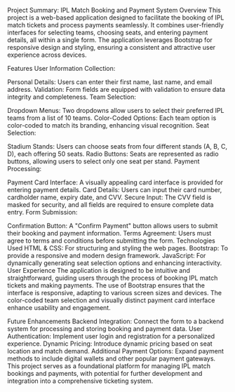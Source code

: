 Project Summary: IPL Match Booking and Payment System
Overview
This project is a web-based application designed to facilitate the booking of IPL match tickets and process payments seamlessly. It combines user-friendly interfaces for selecting teams, choosing seats, and entering payment details, all within a single form. The application leverages Bootstrap for responsive design and styling, ensuring a consistent and attractive user experience across devices.

Features
User Information Collection:

Personal Details: Users can enter their first name, last name, and email address.
Validation: Form fields are equipped with validation to ensure data integrity and completeness.
Team Selection:

Dropdown Menus: Two dropdowns allow users to select their preferred IPL teams from a list of 10 teams.
Color-Coded Options: Each team option is color-coded to match its branding, enhancing visual recognition.
Seat Selection:

Stadium Stands: Users can choose seats from four different stands (A, B, C, D), each offering 50 seats.
Radio Buttons: Seats are represented as radio buttons, allowing users to select only one seat per stand.
Payment Processing:

Payment Card Interface: A visually appealing card interface is provided for entering payment details.
Card Details: Users can input their card number, cardholder name, expiry date, and CVV.
Secure Input: The CVV field is masked for security, and all fields are required to ensure complete data entry.
Form Submission:

Confirmation Button: A "Confirm Payment" button allows users to submit their booking and payment information.
Terms Agreement: Users must agree to terms and conditions before submitting the form.
Technologies Used
HTML & CSS: For structuring and styling the web pages.
Bootstrap: To provide a responsive and modern design framework.
JavaScript: For dynamically generating seat selection options and enhancing interactivity.
User Experience
The application is designed to be intuitive and straightforward, guiding users through the process of booking IPL match tickets and making payments. The use of Bootstrap ensures that the interface is responsive, adapting to various screen sizes and devices. The color-coded team selection and visually distinct payment card interface enhance usability and engagement.

Future Enhancements
Backend Integration: Connect the form to a backend system for processing and storing booking and payment data.
User Authentication: Implement user login and registration for a personalized experience.
Dynamic Pricing: Introduce dynamic pricing based on seat location and match demand.
Additional Payment Options: Expand payment methods to include digital wallets and other popular payment gateways.
This project serves as a foundational platform for managing IPL match bookings and payments, with potential for further development and integration into a comprehensive ticketing system.
